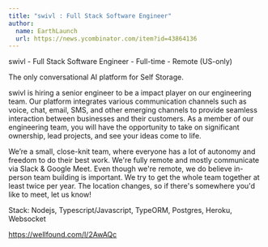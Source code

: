 ```yaml
---
title: "swivl : Full Stack Software Engineer"
author:
  name: EarthLaunch
  url: https://news.ycombinator.com/item?id=43864136
---
```

swivl - Full Stack Software Engineer - Full-time - Remote (US-only)

The only conversational AI platform for Self Storage.

swivl is hiring a senior engineer to be a impact player on our engineering team. Our platform integrates various communication channels such as voice, chat, email, SMS, and other emerging channels to provide seamless interaction between businesses and their customers. As a member of our engineering team, you will have the opportunity to take on significant ownership, lead projects, and see your ideas come to life.

We’re a small, close-knit team, where everyone has a lot of autonomy and freedom to do their best work. We&#x27;re fully remote and mostly communicate via Slack &amp; Google Meet. Even though we&#x27;re remote, we do believe in-person team building is important. We try to get the whole team together at least twice per year. The location changes, so if there&#x27;s somewhere you&#x27;d like to meet, let us know!

Stack: Nodejs, Typescript&#x2F;Javascript, TypeORM, Postgres, Heroku, Websocket

<a href="https:&#x2F;&#x2F;wellfound.com&#x2F;l&#x2F;2AwAQc" rel="nofollow">https:&#x2F;&#x2F;wellfound.com&#x2F;l&#x2F;2AwAQc</a>
<JobApplication />
